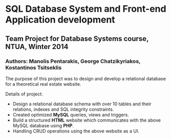 # SQL Database System and Front-end Application development 
## Team Project for Database Systems course, NTUA, Winter 2014
### Authors: Manolis Pentarakis, George Chatzikyriakos, Kostantinos Tsitseklis

The purpose of this project was to design and develop a relational database for a theoretical real estate website.

Details of project:
-	Design a relational database schema with over 10 tables and their relations, indexes and SQL integrity constraints.
-	Created optimized **MySQL** queries, views and triggers.
-	Build a structured **HTML** website which communicates with the above MySQL database using **PHP**.
-	Handling CRUD operations using the above website as a UI.




